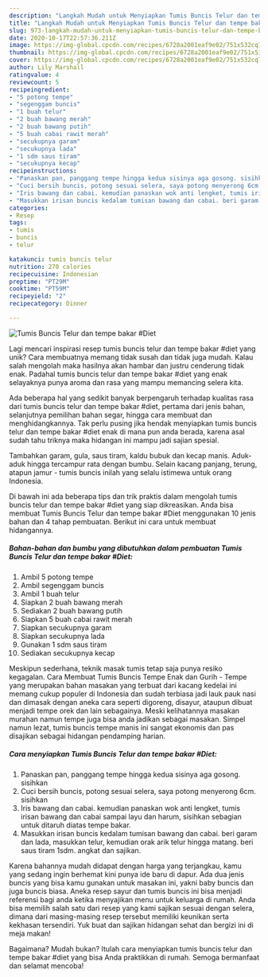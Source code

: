 ```yaml
---
description: "Langkah Mudah untuk Menyiapkan Tumis Buncis Telur dan tempe bakar #Diet, Enak Banget"
title: "Langkah Mudah untuk Menyiapkan Tumis Buncis Telur dan tempe bakar #Diet, Enak Banget"
slug: 973-langkah-mudah-untuk-menyiapkan-tumis-buncis-telur-dan-tempe-bakar-diet-enak-banget
date: 2020-10-17T22:57:36.211Z
image: https://img-global.cpcdn.com/recipes/6728a2001eaf9e02/751x532cq70/tumis-buncis-telur-dan-tempe-bakar-diet-foto-resep-utama.jpg
thumbnail: https://img-global.cpcdn.com/recipes/6728a2001eaf9e02/751x532cq70/tumis-buncis-telur-dan-tempe-bakar-diet-foto-resep-utama.jpg
cover: https://img-global.cpcdn.com/recipes/6728a2001eaf9e02/751x532cq70/tumis-buncis-telur-dan-tempe-bakar-diet-foto-resep-utama.jpg
author: Lily Marshall
ratingvalue: 4
reviewcount: 5
recipeingredient:
- "5 potong tempe"
- "segenggam buncis"
- "1 buah telur"
- "2 buah bawang merah"
- "2 buah bawang putih"
- "5 buah cabai rawit merah"
- "secukupnya garam"
- "secukupnya lada"
- "1 sdm saus tiram"
- "secukupnya kecap"
recipeinstructions:
- "Panaskan pan, panggang tempe hingga kedua sisinya aga gosong. sisihkan"
- "Cuci bersih buncis, potong sesuai selera, saya potong menyerong 6cm. sisihkan"
- "Iris bawang dan cabai. kemudian panaskan wok anti lengket, tumis irisan bawang dan cabai sampai layu dan harum, sisihkan sebagian untuk ditaruh diatas tempe bakar."
- "Masukkan irisan buncis kedalam tumisan bawang dan cabai. beri garam dan lada, masukkan telur, kemudian orak arik telur hingga matang. beri saus tiram 1sdm. angkat dan sajikan."
categories:
- Resep
tags:
- tumis
- buncis
- telur

katakunci: tumis buncis telur 
nutrition: 270 calories
recipecuisine: Indonesian
preptime: "PT29M"
cooktime: "PT59M"
recipeyield: "2"
recipecategory: Dinner

---
```



![Tumis Buncis Telur dan tempe bakar #Diet](https://img-global.cpcdn.com/recipes/6728a2001eaf9e02/751x532cq70/tumis-buncis-telur-dan-tempe-bakar-diet-foto-resep-utama.jpg)

Lagi mencari inspirasi resep tumis buncis telur dan tempe bakar #diet yang unik? Cara membuatnya memang tidak susah dan tidak juga mudah. Kalau salah mengolah maka hasilnya akan hambar dan justru cenderung tidak enak. Padahal tumis buncis telur dan tempe bakar #diet yang enak selayaknya punya aroma dan rasa yang mampu memancing selera kita.

Ada beberapa hal yang sedikit banyak berpengaruh terhadap kualitas rasa dari tumis buncis telur dan tempe bakar #diet, pertama dari jenis bahan, selanjutnya pemilihan bahan segar, hingga cara membuat dan menghidangkannya. Tak perlu pusing jika hendak menyiapkan tumis buncis telur dan tempe bakar #diet enak di mana pun anda berada, karena asal sudah tahu triknya maka hidangan ini mampu jadi sajian spesial.

Tambahkan garam, gula, saus tiram, kaldu bubuk dan kecap manis. Aduk-aduk hingga tercampur rata dengan bumbu. Selain kacang panjang, terung, atapun jamur - tumis buncis inilah yang selalu istimewa untuk orang Indonesia.


Di bawah ini ada beberapa tips dan trik praktis dalam mengolah tumis buncis telur dan tempe bakar #diet yang siap dikreasikan. Anda bisa membuat Tumis Buncis Telur dan tempe bakar #Diet menggunakan 10 jenis bahan dan 4 tahap pembuatan. Berikut ini cara untuk membuat hidangannya.

<!--inarticleads1-->

##### Bahan-bahan dan bumbu yang dibutuhkan dalam pembuatan Tumis Buncis Telur dan tempe bakar #Diet:

1. Ambil 5 potong tempe
1. Ambil segenggam buncis
1. Ambil 1 buah telur
1. Siapkan 2 buah bawang merah
1. Sediakan 2 buah bawang putih
1. Siapkan 5 buah cabai rawit merah
1. Siapkan secukupnya garam
1. Siapkan secukupnya lada
1. Gunakan 1 sdm saus tiram
1. Sediakan secukupnya kecap


Meskipun sederhana, teknik masak tumis tetap saja punya resiko kegagalan. Cara Membuat Tumis Buncis Tempe Enak dan Gurih - Tempe yang merupakan bahan masakan yang terbuat dari kacang kedelai ini memang cukup populer di Indonesia dan sudah terbiasa jadi lauk pauk nasi dan dimasak dengan aneka cara seperti digoreng, disayur, ataupun dibuat menjadi tempe orek dan lain sebagainya. Meski kelihatannya masakan murahan namun tempe juga bisa anda jadikan sebagai masakan. Simpel namun lezat, tumis buncis tempe manis ini sangat ekonomis dan pas disajikan sebagai hidangan pendamping harian. 

<!--inarticleads2-->

##### Cara menyiapkan Tumis Buncis Telur dan tempe bakar #Diet:

1. Panaskan pan, panggang tempe hingga kedua sisinya aga gosong. sisihkan
1. Cuci bersih buncis, potong sesuai selera, saya potong menyerong 6cm. sisihkan
1. Iris bawang dan cabai. kemudian panaskan wok anti lengket, tumis irisan bawang dan cabai sampai layu dan harum, sisihkan sebagian untuk ditaruh diatas tempe bakar.
1. Masukkan irisan buncis kedalam tumisan bawang dan cabai. beri garam dan lada, masukkan telur, kemudian orak arik telur hingga matang. beri saus tiram 1sdm. angkat dan sajikan.


Karena bahannya mudah didapat dengan harga yang terjangkau, kamu yang sedang ingin berhemat kini punya ide baru di dapur. Ada dua jenis buncis yang bisa kamu gunakan untuk masakan ini, yakni baby buncis dan juga buncis biasa. Aneka resep sayur dan tumis buncis ini bisa menjadi referensi bagi anda ketika menyajikan menu untuk keluarga di rumah. Anda bisa memilih salah satu dari resep yang kami sajikan sesuai dengan selera, dimana dari masing-masing resep tersebut memiliki keunikan serta kekhasan tersendiri. Yuk buat dan sajikan hidangan sehat dan bergizi ini di meja makan! 

Bagaimana? Mudah bukan? Itulah cara menyiapkan tumis buncis telur dan tempe bakar #diet yang bisa Anda praktikkan di rumah. Semoga bermanfaat dan selamat mencoba!
